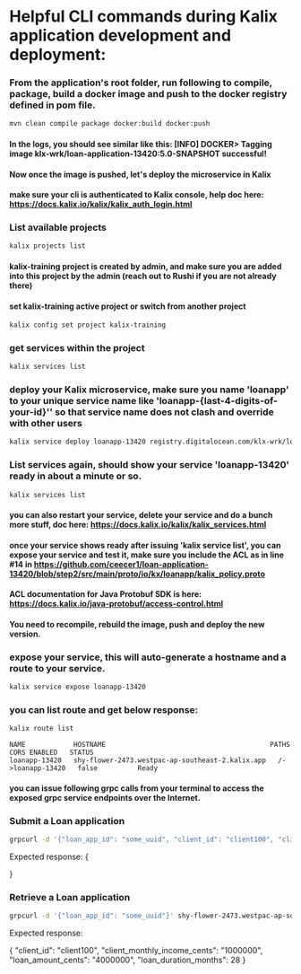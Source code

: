 # Helpful CLI commands during Kalix application development and deployment:

### From the application's root folder, run following to compile, package, build a docker image and push to the docker registry defined in pom file.
```sh
mvn clean compile package docker:build docker:push
```

#### In the logs, you should see similar like this: [INFO] DOCKER> Tagging image klx-wrk/loan-application-13420:5.0-SNAPSHOT successful!

#### Now once the image is pushed, let's deploy the microservice in Kalix
#### make sure your cli is authenticated to Kalix console, help doc here: https://docs.kalix.io/kalix/kalix_auth_login.html

### List available projects
```sh
kalix projects list
```

#### kalix-training project is created by admin, and make sure you are added into this project by the admin (reach out to Rushi if you are not already there)
#### set kalix-training active project or switch from another project
```sh
kalix config set project kalix-training
```

### get services within the project
```sh
kalix services list
```

### deploy your Kalix microservice, make sure you name 'loanapp' to your unique service name like 'loanapp-{last-4-digits-of-your-id}'' so that service name does not clash and override with other users
```sh
kalix service deploy loanapp-13420 registry.digitalocean.com/klx-wrk/loan-application-13420:3.0-SNAPSHOT
```

### List services again, should show your service 'loanapp-13420' ready in about a minute or so.
```sh
kalix services list
```

#### you can also restart your service, delete your service and do a bunch more stuff, doc here: https://docs.kalix.io/kalix/kalix_services.html

#### once your service shows ready after issuing 'kalix service list', you can expose your service and test it, make sure you include the ACL as in line #14 in https://github.com/ceecer1/loan-application-13420/blob/step2/src/main/proto/io/kx/loanapp/kalix_policy.proto

#### ACL documentation for Java Protobuf SDK is here: https://docs.kalix.io/java-protobuf/access-control.html

#### You need to recompile, rebuild the image, push and deploy the new version.

### expose your service, this will auto-generate a hostname and a route to your service.
```sh
kalix service expose loanapp-13420
```

### you can list route and get below response:
```sh
kalix route list
```

```
NAME      		HOSTNAME                                         PATHS        		CORS ENABLED   STATUS   
loanapp-13420   shy-flower-2473.westpac-ap-southeast-2.kalix.app   /->loanapp-13420   false          Ready  
```




#### you can issue following grpc calls from your terminal to access the exposed grpc service endpoints over the Internet.

### Submit a Loan application

```sh
grpcurl -d '{"loan_app_id": "some_uuid", "client_id": "client100", "client_monthly_income_cents": 100000, "loan_amount_cents": 200000, "loan_duration_months": 28}' shy-flower-2473.westpac-ap-southeast-2.kalix.app:443 io.kx.loanapp.api.LoanAppService/Submit
```

Expected response:
{

}



### Retrieve a Loan application
```sh
grpcurl -d '{"loan_app_id": "some_uuid"}' shy-flower-2473.westpac-ap-southeast-2.kalix.app:443 io.kx.loanapp.api.LoanAppService/Get
```


Expected response:

{
"client_id": "client100",
"client_monthly_income_cents": "1000000",
"loan_amount_cents": "4000000",
"loan_duration_months": 28
}
